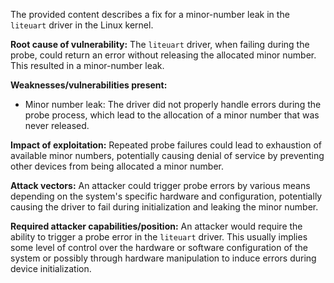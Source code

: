 The provided content describes a fix for a minor-number leak in the `liteuart` driver in the Linux kernel.

**Root cause of vulnerability:**
The `liteuart` driver, when failing during the probe, could return an error without releasing the allocated minor number. This resulted in a minor-number leak.

**Weaknesses/vulnerabilities present:**
- Minor number leak:  The driver did not properly handle errors during the probe process, which lead to the allocation of a minor number that was never released.

**Impact of exploitation:**
Repeated probe failures could lead to exhaustion of available minor numbers, potentially causing denial of service by preventing other devices from being allocated a minor number.

**Attack vectors:**
An attacker could trigger probe errors by various means depending on the system's specific hardware and configuration, potentially causing the driver to fail during initialization and leaking the minor number.

**Required attacker capabilities/position:**
An attacker would require the ability to trigger a probe error in the `liteuart` driver. This usually implies some level of control over the hardware or software configuration of the system or possibly through hardware manipulation to induce errors during device initialization.